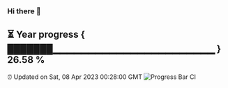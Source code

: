 ### Hi there 👋
⏳ Year progress { ███████▁▁▁▁▁▁▁▁▁▁▁▁▁▁▁▁▁▁▁▁▁▁▁ } 26.58 %
---
⏰ Updated on Sat, 08 Apr 2023 00:28:00 GMT
![Progress Bar CI](https://github.com/Moyi321/Moyi321/workflows/Progress%20Bar%20CI/badge.svg)
